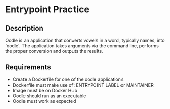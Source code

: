 # Entrypoint Practice

## Description

Oodle is an application that converts vowels in a word, typically names, into
'oodle'. The application takes arguments via the command line, performs the
proper conversion and outputs the results.

## Requirements

* Create a Dockerfile for one of the oodle applications
* Dockerfile must make use of:
  ENTRYPOINT
  LABEL or MAINTAINER
* Image must be on Docker Hub
* Oodle should run as an executable
* Oodle must work as expected
